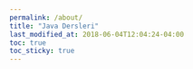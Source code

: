 ```yaml
---
permalink: /about/
title: "Java Dersleri"
last_modified_at: 2018-06-04T12:04:24-04:00
toc: true
toc_sticky: true
---
```

